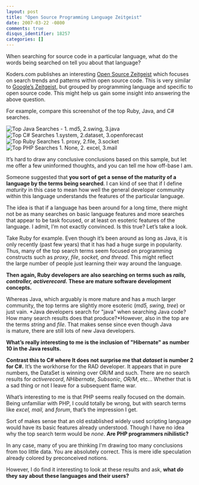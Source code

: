 ```yaml
---
layout: post
title: "Open Source Programming Language Zeitgeist"
date: 2007-03-22 -0800
comments: true
disqus_identifier: 18257
categories: []
---
```

When searching for source code in a particular language, what do the
words being searched on tell you about that language?

Koders.com publishes an interesting [Open Source
Zeitgeist](http://www.koders.com/rubyreport.aspx "Ruby Report") which
focuses on search trends and patterns within open source code. This is
very similar to [Google’s
Zeitgeist](http://www.google.com/press/zeitgeist.html "Search patterns and trends"),
but grouped by programming language and specific to open source code.
This might help us gain some insight into answering the above question.

For example, compare this screenshot of the top Ruby, Java, and C\#
searches.

![Top Java Searches - 1. md5, 2.swing,
3.java](http://haacked.com/images/haacked_com/WindowsLiveWriter/OpenSourceProgrammingLanguageZeitgeist_14D30/image%7B0%7D%5B19%5D.png)![Top
C\# Searches 1.system, 2.dataset,
3.openforecast](http://haacked.com/images/haacked_com/WindowsLiveWriter/OpenSourceProgrammingLanguageZeitgeist_14D30/image%7B0%7D%5B20%5D.png)
![Top Ruby Searches 1. proxy, 2.file,
3.socket](http://haacked.com/images/haacked_com/WindowsLiveWriter/OpenSourceProgrammingLanguageZeitgeist_14D30/image%7B0%7D%5B18%5D.png)
![Top PHP Searches 1. None, 2. excel,
3.mail](http://haacked.com/images/haacked_com/WindowsLiveWriter/OpenSourceProgrammingLanguageZeitgeist_14D30/image%7B0%7D%5B25%5D.png)

It’s hard to draw any conclusive conclusions based on this sample, but
let me offer a few uninformed thoughts, and you can tell me how off-base
I am.

Someone suggested that **you sort of get a sense of the maturity of a
language by the terms being searched**. I can kind of see that if
I define *maturity* in this case to mean how well the general developer
community within this language understands the features of the
particular language.

The idea is that if a language has been around for a long time, there
might not be as many searches on basic language features and more
searches that appear to be task focused, or at least on esoteric
features of the language. I admit, I’m not exactly convinced. Is this
true? Let’s take a look.

Take Ruby for example. Even though it’s been around as long as Java, it
is only recently (past few years) that it has had a huge surge in
popularity. Thus, many of the top search terms seem focused on
programming constructs such as *proxy*, *file*, *socket, and thread*.
This might reflect the large number of people just learning their way
around the language.

**Then again, Ruby developers are also searching on terms such as
*rails, controller, activerecord.* These are mature software development
concepts.**

Whereas Java, which arguably is more mature and has a much larger
community, the top terms are slightly more esoteric (*md5, swing, tree*)
or just vain. *Java developers search for "java" when searching Java
code? How many search results does that produce?*However, also in the
top are the terms *string* and *file*. That makes sense since
even though Java is mature, there are still lots of new Java developers.

**What’s really interesting to me is the inclusion of "Hibernate" as
number 10 in the Java results.**

**Contrast this to C\# where It does not surprise me that *dataset* is
number 2 for C\#.** It’s the workhorse for the RAD developer. It appears
that in pure numbers, the DataSet is winning over OR/M and such. There
are no search results for *activerecord*, *NHibernate*, *Subsonic*,
*OR/M*, etc... Whether that is a sad thing or not I leave for a
subsequent flame war.

What’s interesting to me is that PHP seems really focused on the domain.
Being unfamiliar with PHP, I could totally be wrong, but with search
terms like *excel, mail,* and *forum*, that’s the impression I get.

Sort of makes sense that an old established widely used scripting
language would have its basic features already understood. Though I have
no idea why the top search term would be *none*. **Are PHP programmers
nihilistic?**

In any case, many of you are thinking I’m drawing too many conclusions
from too little data. You are absolutely correct. This is mere idle
speculation already colored by preconceived notions.

However, I do find it interesting to look at these results and ask,
**what *do* they say about these languages and their users?**

